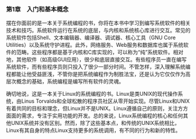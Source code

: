### 第1章　入门和基本概念

摆在你面前的是一本关于系统编程的书，你将在本书中学习到编写系统软件的相关技术和技巧。系统软件运行在系统的底层，与内核和系统核心库进行交互。常见的系统软件包括Shell、文本编辑器、编译器、调试器、核心工具（GNU Core Utilities）以及系统守护进程。此外，网络服务、Web服务和数据库也属于系统软件的范畴。这些程序都是基于内核和C库实现的，可以称为“纯”系统软件。相对地，其他软件（如高级GUI应用），很少和底层直接交互。有些程序员一直在编写系统软件，而有些程序员则只投入了很少一部分时间。不管怎样，深入理解系统编程都能让他受益匪浅，不管你是把系统编程作为制胜法宝，还是认为它仅仅作为高层次概念的基础，系统编程是编写所有软件的灵魂。

确切地说，这是一本关于Linux的系统编程的书。Linux是类UNIX的现代操作系统，由Linus Torvalds和全球松散的程序员社区从零开始实现。尽管Linux和UNIX有着共同的目标和理念，但Linux并不是UNIX。Linux遵循自己的原则，关注方方面面的需求，专注于实用功能的开发。总的来说，Linux系统编程的核心和任何其他UNIX系统并没有区别。然而，除了这些基本点，和传统的UNIX系统相比，Linux有其自身的特点Linux支持更多的系统调用，有不同的行为和新的特性。

